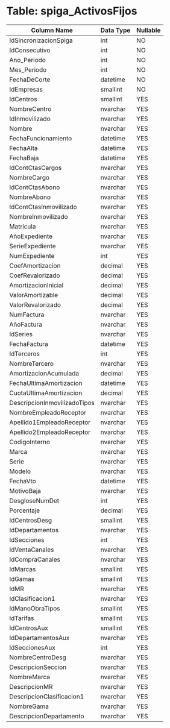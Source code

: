 # Table: spiga_ActivosFijos

| Column Name | Data Type | Nullable |
|-------------|-----------|----------|
| IdSincronizacionSpiga | int | NO |
| IdConsecutivo | int | NO |
| Ano_Periodo | int | NO |
| Mes_Periodo | int | NO |
| FechaDeCorte | datetime | NO |
| IdEmpresas | smallint | NO |
| IdCentros | smallint | YES |
| NombreCentro | nvarchar | YES |
| IdInmovilizado | nvarchar | YES |
| Nombre | nvarchar | YES |
| FechaFuncionamiento | datetime | YES |
| FechaAlta | datetime | YES |
| FechaBaja | datetime | YES |
| IdContCtasCargos | nvarchar | YES |
| NombreCargo | nvarchar | YES |
| IdContCtasAbono | nvarchar | YES |
| NombreAbono | nvarchar | YES |
| IdContCtasInmovilizado | nvarchar | YES |
| NombreInmovilizado | nvarchar | YES |
| Matricula | nvarchar | YES |
| AñoExpediente | nvarchar | YES |
| SerieExpediente | nvarchar | YES |
| NumExpediente | int | YES |
| CoefAmortizacion | decimal | YES |
| CoefRevalorizado | decimal | YES |
| AmortizacionInicial | decimal | YES |
| ValorAmortizable | decimal | YES |
| ValorRevalorizado | decimal | YES |
| NumFactura | nvarchar | YES |
| AñoFactura | nvarchar | YES |
| IdSeries | nvarchar | YES |
| FechaFactura | datetime | YES |
| IdTerceros | int | YES |
| NombreTercero | nvarchar | YES |
| AmortizacionAcumulada | decimal | YES |
| FechaUltimaAmortizacion | datetime | YES |
| CuotaUltimaAmortizacion | decimal | YES |
| DescripcionInmovilizadoTipos | nvarchar | YES |
| NombreEmpleadoReceptor | nvarchar | YES |
| Apellido1EmpleadoReceptor | nvarchar | YES |
| Apellido2EmpleadoReceptor | nvarchar | YES |
| CodigoInterno | nvarchar | YES |
| Marca | nvarchar | YES |
| Serie | nvarchar | YES |
| Modelo | nvarchar | YES |
| FechaVto | datetime | YES |
| MotivoBaja | nvarchar | YES |
| DesgloseNumDet | int | YES |
| Porcentaje | decimal | YES |
| IdCentrosDesg | smallint | YES |
| IdDepartamentos | nvarchar | YES |
| IdSecciones | int | YES |
| IdVentaCanales | nvarchar | YES |
| IdCompraCanales | nvarchar | YES |
| IdMarcas | smallint | YES |
| IdGamas | smallint | YES |
| IdMR | nvarchar | YES |
| IdClasificacion1 | nvarchar | YES |
| IdManoObraTipos | smallint | YES |
| IdTarifas | smallint | YES |
| IdCentrosAux | smallint | YES |
| IdDepartamentosAux | nvarchar | YES |
| IdSeccionesAux | int | YES |
| NombreCentroDesg | nvarchar | YES |
| DescripcionSeccion | nvarchar | YES |
| NombreMarca | nvarchar | YES |
| DescripcionMR | nvarchar | YES |
| DescripcionClasificacion1 | nvarchar | YES |
| NombreGama | nvarchar | YES |
| DescripcionDepartamento | nvarchar | YES |
